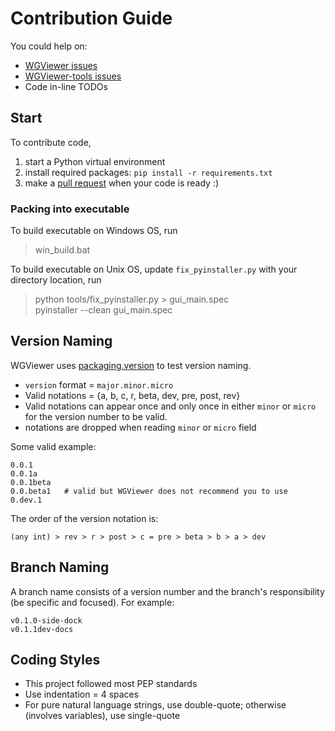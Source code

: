 # Contribution Guide

You could help on:
- [WGViewer issues](https://github.com/WarshipGirls/WGViewer/issues)
- [WGViewer-tools issues](https://github.com/WarshipGirls/WGViewer-tools/issues)
- Code in-line TODOs

## Start

To contribute code,

1. start a Python virtual environment
2. install required packages: `pip install -r requirements.txt`
3. make a [pull request](../../pulls) when your code is ready :)

### Packing into executable

To build executable on Windows OS, run

> win_build.bat

To build executable on Unix OS, update `fix_pyinstaller.py` with your directory location, run

> python tools/fix_pyinstaller.py > gui_main.spec  
> pyinstaller --clean gui_main.spec


## Version Naming

WGViewer uses [packaging.version](https://packaging.pypa.io/en/latest/version.html) to test version naming.

- `version` format = `major.minor.micro`
- Valid notations = {a, b, c, r, beta, dev, pre, post, rev}
- Valid notations can appear once and only once in either `minor` or `micro` for the version number to be valid.
- notations are dropped when reading `minor` or `micro` field
  
Some valid example:
``` 
0.0.1
0.0.1a
0.0.1beta
0.0.beta1   # valid but WGViewer does not recommend you to use
0.dev.1
```

The order of the version notation is:

```
(any int) > rev > r > post > c = pre > beta > b > a > dev
```


## Branch Naming

A branch name consists of a version number and the branch's responsibility (be specific and focused). For example:

```
v0.1.0-side-dock
v0.1.1dev-docs
```

## Coding Styles

- This project followed most PEP standards
- Use indentation = 4 spaces
- For pure natural language strings, use double-quote; otherwise (involves variables), use single-quote
